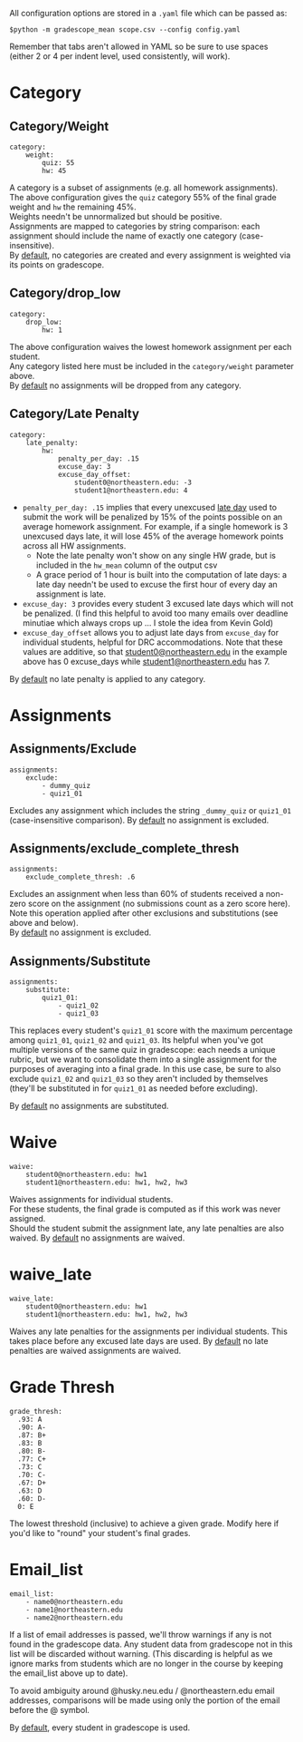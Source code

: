 All configuration options are stored in a `.yaml` file which can be passed as:

    $python -m gradescope_mean scope.csv --config config.yaml

Remember that tabs aren't allowed in YAML so be sure to use spaces (either 2 or 4 per indent level, used consistently, will work).

# Category
## Category/Weight
    category:
        weight:
            quiz: 55
            hw: 45

A category is a subset of assignments (e.g. all homework assignments).   
The above configuration gives the `quiz` category 55% of the final grade weight and `hw` the remaining 45%.  
Weights needn't be unnormalized but should be positive.  
Assignments are mapped to categories by string comparison: each assignment should include the name of exactly one category (case-insensitive).  
By [default](../gradescope_mean/config.yaml), no categories are created and every assignment is weighted via its points on gradescope. 


## Category/drop_low

    category: 
        drop_low:
            hw: 1

The above configuration waives the lowest homework assignment per each student.  
Any category listed here must be included in the `category/weight` parameter above.  
By [default](../gradescope_mean/config.yaml) no assignments will be dropped from any category.

## Category/Late Penalty

    category:
        late_penalty:
            hw:
                penalty_per_day: .15
                excuse_day: 3
                excuse_day_offset:
                    student0@northeastern.edu: -3
                    student1@northeastern.edu: 4

- `penalty_per_day: .15` implies that every unexcused [late day](https://help.gradescope.com/article/ude437e7li-faq-late-submissions) used to submit the work will be penalized by 15% of the points possible on an average homework assignment.  For example, if a single homework is 3 unexcused days late, it will lose 45% of the average homework points across all HW assignments.
  - Note the late penalty won't show on any single HW grade, but is 
    included in the `hw_mean` column of the output csv
  - A grace period of 1 hour is built into the computation of late days: a 
    late day needn't be used to excuse the first hour of every day 
    an assignment is late.
- `excuse_day: 3` provides every student 3 excused late days which will not 
  be penalized.  (I find this helpful to avoid too many emails over 
  deadline minutiae which always crops up ... I stole the idea from Kevin Gold)
- `excuse_day_offset` allows you to adjust late days from `excuse_day` for individual students, helpful for DRC accommodations.  Note that these values are additive, so that student0@northeastern.edu in the example above has 0 excuse_days while student1@northeastern.edu has 7.

By [default](../gradescope_mean/config.yaml) no late penalty is applied to any category.

# Assignments

## Assignments/Exclude

    assignments:
        exclude:
            - dummy_quiz
            - quiz1_01

Excludes any assignment which includes the string `_dummy_quiz` or `quiz1_01` (case-insensitive comparison).  By [default](../gradescope_mean/config.yaml) no assignment is excluded.

## Assignments/exclude_complete_thresh

    assignments:
        exclude_complete_thresh: .6

Excludes an assignment when less than 60% of students received a non-zero score on the assignment (no submissions count as a zero score here).  Note this operation applied after other exclusions and substitutions (see above and below).  
By [default](../gradescope_mean/config.yaml) no assignment is excluded.

## Assignments/Substitute
    assignments:
        substitute:
            quiz1_01:
                - quiz1_02
                - quiz1_03

This replaces every student's `quiz1_01` score with the maximum percentage 
among `quiz1_01`, `quiz1_02` and `quiz1_03`.  Its helpful when you've got 
multiple versions of the same quiz in gradescope: each needs a unique 
rubric, but we want to consolidate them into a single assignment for the 
purposes of averaging into a final grade.  In this use case, be sure to also 
exclude `quiz1_02` and `quiz1_03` so they aren't included by themselves (they'll be substituted in for `quiz1_01` as needed before excluding).

By [default](../gradescope_mean/config.yaml) no assignments are substituted.

# Waive

    waive:
        student0@northeastern.edu: hw1
        student1@northeastern.edu: hw1, hw2, hw3

Waives assignments for individual students.  
For these students, the final grade is computed as if this work was never assigned.  
Should the student submit the assignment late, any late penalties are also waived.
By [default](../gradescope_mean/config.yaml) no assignments are waived.

# waive_late

    waive_late:
        student0@northeastern.edu: hw1
        student1@northeastern.edu: hw1, hw2, hw3

Waives any late penalties for the assignments per individual students.  This takes place before any excused late days are used.
By [default](../gradescope_mean/config.yaml) no late penalties are waived assignments are waived.

# Grade Thresh

    grade_thresh:
      .93: A
      .90: A-
      .87: B+
      .83: B
      .80: B-
      .77: C+
      .73: C
      .70: C-
      .67: D+
      .63: D
      .60: D-
      0: E

The lowest threshold (inclusive) to achieve a given grade.  Modify here if you'd like to "round" your student's final grades.

# Email_list

    email_list:
        - name0@northeastern.edu
        - name1@northeastern.edu
        - name2@northeastern.edu

If a list of email addresses is passed, we'll throw warnings if any is not found in the gradescope data.  Any student data from gradescope not in this list will be discarded without warning.  (This discarding is helpful as we ignore marks from students which are no longer in the course by keeping the email_list above up to date).

To avoid ambiguity around @husky.neu.edu / @northeastern.edu email addresses, comparisons will be made using only the portion of the email before the @ symbol.  

By [default](../gradescope_mean/config.yaml), every student in gradescope is used.